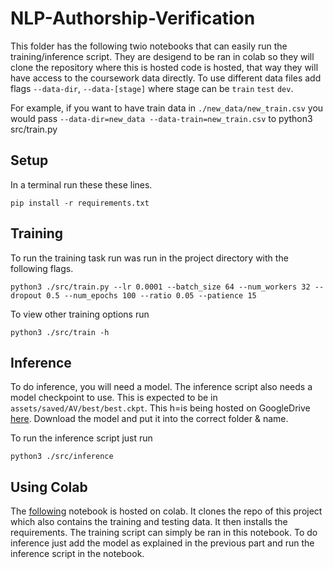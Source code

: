 # NLP-Authorship-Verification
This folder has the following twio notebooks that can easily run the training/inference script. They are desigend to be ran in colab so they will clone the repository where this is hosted code is hosted, that way they will have access to the coursework data directly. To use different data files add flags `--data-dir`, `--data-[stage]` where stage can be `train` `test` `dev`. 

For example, if you want to have train data in `./new_data/new_train.csv` you would pass `--data-dir=new_data --data-train=new_train.csv` to python3 src/train.py

## Setup
In a terminal run these these lines.
```
pip install -r requirements.txt
```

## Training
To run the training task run was run in the project directory with the following flags.
``` shell
python3 ./src/train.py --lr 0.0001 --batch_size 64 --num_workers 32 --dropout 0.5 --num_epochs 100 --ratio 0.05 --patience 15
```

To view other training options run
``` shell
python3 ./src/train -h
``` 

## Inference
To do inference, you will need a model. The inference script also needs a model checkpoint to use. This is expected to be in `assets/saved/AV/best/best.ckpt`. This h=is being hosted on GoogleDrive [here](https://drive.google.com/file/d/1IX5Gj60QI0y5zn3J1Pt3Dkv-Yu8GWjjL/view?usp=sharing). Download the model and put it into the correct folder & name.

To run the inference script just run
``` shell
python3 ./src/inference
``` 

## Using Colab

The [following](https://colab.research.google.com/drive/1dhbCc52-VFv8ZQ49u5gH5Kb7PwvPE5sB#scrollTo=df3w99OWh6os) notebook is hosted on colab. It clones the repo of this project which also contains the training and testing data. It then installs the requirements. The training script can simply be ran in this notebook. To do inference just add the model as explained in the previous part and run the inference script in the notebook.



